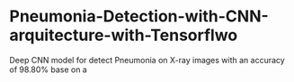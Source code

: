 # Pneumonia-Detection-with-CNN-arquitecture-with-Tensorflwo
 Deep CNN model for detect Pneumonia on X-ray images with an accuracy of 98.80% base on a
